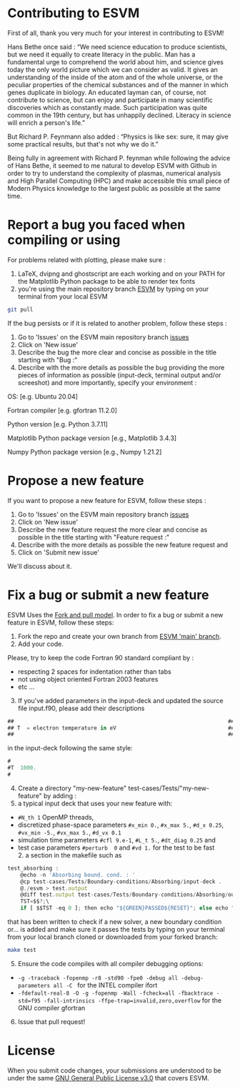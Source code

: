 # Contributing to ESVM

First of all, thank you very much for your interest in contributing to ESVM! 

Hans Bethe once said : “We need science education to produce scientists, but we need it equally to create literacy in the public. Man has a fundamental urge to comprehend the world about him, and science gives today the only world picture which we can consider as valid. It gives an understanding of the inside of the atom and of the whole universe, or the peculiar properties of the chemical substances and of the manner in which genes duplicate in biology. An educated layman can, of course, not contribute to science, but can enjoy and participate in many scientific discoveries which as constantly made. Such participation was quite common in the 19th century, but has unhappily declined. Literacy in science will enrich a person's life.”

But Richard P. Feynmann also added : “Physics is like sex: sure, it may give some practical results, but that's not why we do it.”

Being fully in agreement with Richard P. feynman while following the advice of Hans Bethe, it seemed to me natural to develop ESVM with Github in order to try to understand the complexity of plasmas, numerical analysis and High Parallel Computing (HPC) and make accessible this small piece of Modern Physics knowledge to the largest public as possible at the same time.

# Report a bug you faced when compiling or using 

For problems related with plotting, please make sure :
1) LaTeX, dvipng and ghostscript are each working and on your PATH for the Matplotlib Python package to be able to render tex fonts
2) you're using the main repository branch [ESVM](https://github.com/michaeltouati/ESVM) by typing on your terminal from your local ESVM
```sh
git pull
```
If the bug persists or if it is related to another problem, follow these steps :
1) Go to 'Issues' on the ESVM main repository branch [issues](https://github.com/michaeltouati/ESVM/issues)
2) Click on 'New issue'
4) Describe the bug the more clear and concise as possible in the title starting with "Bug :"
5) Describe with the more details as possible the bug providing the more pieces of information as possible (input-deck, terminal output and/or screeshot) and more importantly, specify your environment :

OS: [e.g. Ubuntu 20.04]

Fortran compiler [e.g. gfortran 11.2.0]

Python version [e.g. Python 3.7.11]

Matplotlib Python package version [e.g., Matplotlib 3.4.3]

Numpy Python package version [e.g., Numpy 1.21.2]

# Propose a new feature

If you want to propose a new feature for ESVM, follow these steps :
1) Go to 'Issues' on the ESVM main repository branch [issues](https://github.com/michaeltouati/ESVM/issues)
2) Click on 'New issue'
4) Describe the new feature request the more clear and concise as possible in the title starting with "Feature request :"
5) Describe with the more details as possible the new feature request and
6) Click on 'Submit new issue'

We'll discuss about it.

# Fix a bug or submit a new feature

ESVM Uses the [Fork and pull model](https://docs.github.com/en/github/collaborating-with-pull-requests/getting-started/about-collaborative-development-models).
In order to fix a bug or submit a new feature in ESVM, follow these steps:

1. Fork the repo and create your own branch from [ESVM 'main' branch](https://github.com/michaeltouati/ESVM).
2. Add your code.

Please, try to keep the code Fortran 90 standard compliant by : 
- respecting 2 spaces for indentation rather than tabs
- not using object oriented Fortran 2003 features
- etc ...

3. If you've added parameters in the input-deck and updated the source file input.f90, please add their descriptions 
```javascript
##                                                                   ##
## T  = electron temperature in eV                                   ##
##                                                                   ##
```
in the input-deck following the same style:
```javascript
#
#T  1000.
#
```
4. Create a directory "my-new-feature" test-cases/Tests/"my-new-feature" by adding :
  1. a typical input deck that uses your new feature with:
- `#N_th 1` OpenMP threads, 
- discretized phase-space parameters `#x_min 0.`, `#x_max 5.`, `#d_x 0.25`, `#vx_min -5.`, `#vx_max 5.`, `#d_vx 0.1`
- simulation time parameters `#cfl 9.e-1`, `#L_t 5.`, `#dt_diag 0.25` and
- test case parameters `#perturb  0` and `#vd 1.`
for the test to be fast  
  2. a section in the makefile such as
```javascript
test_absorbing :
	@echo -n 'Absorbing bound. cond. : '
	@cp test-cases/Tests/Boundary-conditions/Absorbing/input-deck .
	@./esvm > test.output
	@diff test.output test-cases/Tests/Boundary-conditions/Absorbing/output; \
	TST=$$?;\
	if [ $$TST -eq 0 ]; then echo "${GREEN}PASSED${RESET}"; else echo "${RED}NOT PASSED${RESET}"; fi; echo ' '; \
```
that has been written to check 
if a new solver, a new boundary condition or... is added and make sure it passes the tests by typing on your terminal from your local branch cloned or downloaded from your forked branch:
```sh
make test
```
5. Ensure the code compiles with all compiler debugging options:
- `-g -traceback -fopenmp -r8 -std90 -fpe0 -debug all -debug-parameters all -C ` for the INTEL compiler ifort
- `-fdefault-real-8 -O -g -fopenmp -Wall -fcheck=all -fbacktrace -std=f95 -fall-intrinsics -ffpe-trap=invalid,zero,overflow` for the GNU compiler gfortran

6. Issue that pull request!

# License
When you submit code changes, your submissions are understood to be under the same [GNU General Public License v3.0](https://www.gnu.org/licenses/gpl-3.0.en.html) that covers ESVM. 
